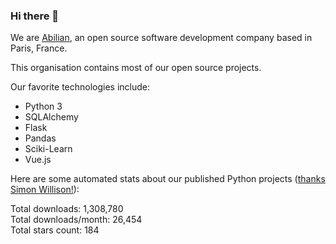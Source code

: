 ### Hi there 👋

We are [Abilian](https://abilian.com/), an open source software development company based in Paris, France.

This organisation contains most of our open source projects.

Our favorite technologies include:

- Python 3
- SQLAlchemy
- Flask
- Pandas
- Sciki-Learn
- Vue.js

Here are some automated stats about our published Python projects
([thanks Simon Willison!][sw-post]):

<!--marker-->
Total downloads: 1,308,780<br>
Total downloads/month: 26,454<br>
Total stars count: 184
<!--end-->

[sw-post]: https://simonwillison.net/2020/Jul/10/self-updating-profile-readme/
